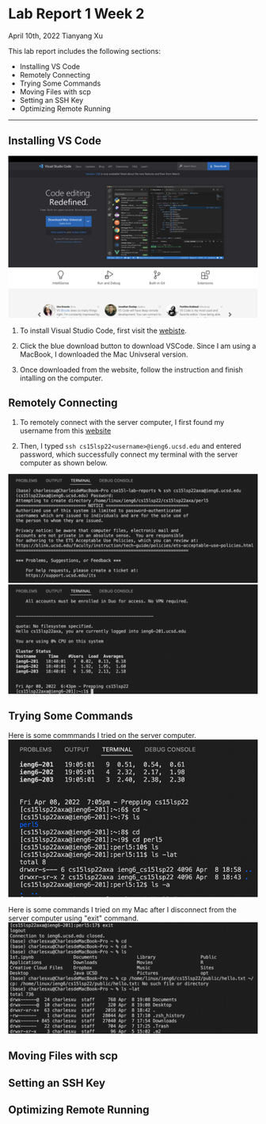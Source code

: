 # Lab Report 1 Week 2
April 10th, 2022
Tianyang Xu

This lab report includes the following sections:
- Installing VS Code
- Remotely Connecting
- Trying Some Commands
- Moving Files with scp
- Setting an SSH Key
- Optimizing Remote Running

--- 

## Installing VS Code
![Image](vscode.png)

1. To install Visual Studio Code, first visit the [webiste](https://code.visualstudio.com).

2. Click the blue download button to download VSCode. Since I am using a MacBook, I downloaded the Mac Univseral version. 

3. Once downloaded from the website, follow the instruction and finish intalling on the computer. 


## Remotely Connecting

1. To remotely connect with the server computer, I first found my username from this [website](https://sdacs.ucsd.edu/~icc/index.php)

2. Then, I typed `ssh cs15lsp22<username>@ieng6.ucsd.edu` and entered password, which successfully connect my terminal with the server computer as shown below.

![Image](ssh1.png)
![Image](ssh2.png)


## Trying Some Commands
Here is some commmands I tried on the server computer. 
![Image](commandssh.png)

Here is some commands I tried on my Mac after I disconnect from the server computer using "exit" command. 
![Image](commandmac.png)



## Moving Files with scp

## Setting an SSH Key

## Optimizing Remote Running
